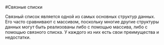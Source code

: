 #Связные списки

Связный список является одной из самых основных структур данных. Его часто сравнивают с массивом, поскольку многие другие структуры данных могут быть реализованы либо с помощью массива, либо с помощью связного списка. У каждого из них есть свои преимущества и недостатки.
